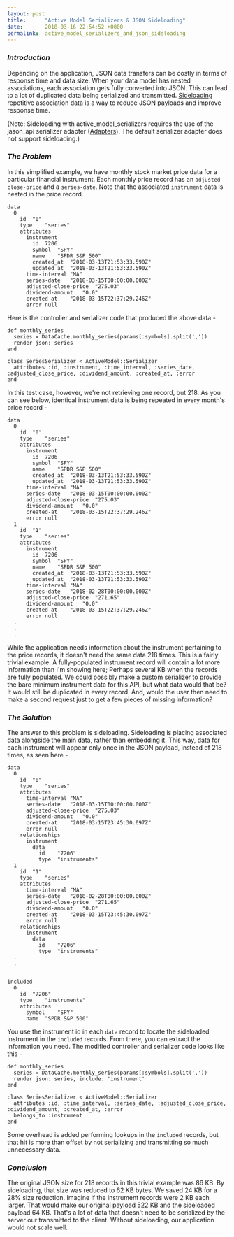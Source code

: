 ```yaml
---
layout: post
title:      "Active Model Serializers & JSON Sideloading"
date:       2018-03-16 22:54:52 +0000
permalink:  active_model_serializers_and_json_sideloading
---
```


### *Introduction*
Depending on the application, JSON data transfers can be costly in terms of response time and data size.
When your data model has nested associations, each association gets fully converted into JSON.
This can lead to a lot of duplicated data being serialized and transmitted.
[Sideloading](https://github.com/rails-api/active_model_serializers/blob/0-10-stable/docs/general/adapters.md#include-option) repetitive association data is a way to reduce JSON payloads and improve response time.

(Note: Sideloading with active_model_serializers requires the use of the jason_api serializer adapter ([Adapters](https://github.com/rails-api/active_model_serializers/blob/0-10-stable/docs/general/adapters.md)).
The default serializer adapter does not support sideloading.)

### *The Problem*
In this simplified example, we have monthly stock market price data for a particular financial instrument.
Each monthly price record has an `adjusted-close-price` and a `series-date`.
Note that the associated `instrument` data is nested in the price record.
```
data
  0	
    id	"0"
    type	"series"
    attributes	
      instrument	
        id	7206
        symbol	"SPY"
        name	"SPDR S&P 500"
        created_at	"2018-03-13T21:53:33.590Z"
        updated_at	"2018-03-13T21:53:33.590Z"
      time-interval	"MA"
      series-date	"2018-03-15T00:00:00.000Z"
      adjusted-close-price	"275.03"
      dividend-amount	"0.0"
      created-at	"2018-03-15T22:37:29.246Z"
      error	null
```
Here is the controller and serializer code that produced the above data -
```
def monthly_series
  series = DataCache.monthly_series(params[:symbols].split(','))
  render json: series
end

class SeriesSerializer < ActiveModel::Serializer
  attributes :id, :instrument, :time_interval, :series_date, :adjusted_close_price, :dividend_amount, :created_at, :error
end
```
In this test case, however, we're not retrieving one record, but 218. As you can see below, identical instrument data is being repeated in every month's price record -
```
data
  0	
    id	"0"
    type	"series"
    attributes	
      instrument	
        id	7206
        symbol	"SPY"
        name	"SPDR S&P 500"
        created_at	"2018-03-13T21:53:33.590Z"
        updated_at	"2018-03-13T21:53:33.590Z"
      time-interval	"MA"
      series-date	"2018-03-15T00:00:00.000Z"
      adjusted-close-price	"275.03"
      dividend-amount	"0.0"
      created-at	"2018-03-15T22:37:29.246Z"
      error	null
  1	
    id	"1"
    type	"series"
    attributes	
      instrument	
        id	7206
        symbol	"SPY"
        name	"SPDR S&P 500"
        created_at	"2018-03-13T21:53:33.590Z"
        updated_at	"2018-03-13T21:53:33.590Z"
      time-interval	"MA"
      series-date	"2018-02-28T00:00:00.000Z"
      adjusted-close-price	"271.65"
      dividend-amount	"0.0"
      created-at	"2018-03-15T22:37:29.246Z"
      error	null
  .
  .
  .
```
While the application needs information about the instrument pertaining to the price records, it doesn't need the same data 218 times.
This is a fairly trivial example.
A fully-populated instrument record will contain a lot more information than I'm showing here;
Perhaps several KB when the records are fully populated.
We could possibly make a custom serializer to provide the bare minimum instrument data for this API, but what data would that be? It would still be duplicated in every record. And, would the user then need to make a second request just to get a few pieces of missing information?

### *The Solution*
The answer to this problem is sideloading.
Sideloading is placing associated data alongside the main data, rather than embedding it.
This way, data for each instrument will appear only once in the JSON payload, instead of 218 times, as seen here -
```
data
  0	
    id	"0"
    type	"series"
    attributes	
      time-interval	"MA"
      series-date	"2018-03-15T00:00:00.000Z"
      adjusted-close-price	"275.03"
      dividend-amount	"0.0"
      created-at	"2018-03-15T23:45:30.097Z"
      error	null
    relationships	
      instrument	
        data	
          id	"7206"
          type	"instruments"
  1	
    id	"1"
    type	"series"
    attributes	
      time-interval	"MA"
      series-date	"2018-02-28T00:00:00.000Z"
      adjusted-close-price	"271.65"
      dividend-amount	"0.0"
      created-at	"2018-03-15T23:45:30.097Z"
      error	null
    relationships	
      instrument	
        data	
          id	"7206"
          type	"instruments"
  .
  .
  .
	
included
  0	
    id	"7206"
    type	"instruments"
    attributes	
      symbol	"SPY"
      name	"SPDR S&P 500"
```
You use the instrument id in each `data` record to locate the sideloaded instrument in the `included` records.
From there, you can extract the information you need.
The modified controller and serializer code looks like this -
```
def monthly_series
  series = DataCache.monthly_series(params[:symbols].split(','))
  render json: series, include: 'instrument'
end
    
class SeriesSerializer < ActiveModel::Serializer
  attributes :id, :time_interval, :series_date, :adjusted_close_price, :dividend_amount, :created_at, :error
  belongs_to :instrument
end
```
Some overhead is added performing lookups in the `included` records, but that hit is more than offset by not serializing and transmitting so much unnecessary data.

### *Conclusion*
The original JSON size for 218 records in this trivial example was 86 KB.
By sideloading, that size was reduced to 62 KB bytes.
We saved 24 KB for a 28% size reduction.
Imagine if the instrument records were 2 KB each larger.
That would make our original payload 522 KB and the sideloaded payload 64 KB.
That's a lot of data that doesn't need to be serialized by the server our transmitted to the client.
Without sideloading, our application would not scale well.
